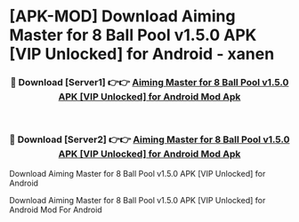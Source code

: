 # [APK-MOD] Download Aiming Master for 8 Ball Pool v1.5.0 APK [VIP Unlocked] for Android - xanen


<div align="center">
<h3>🔴 Download [Server1] 👉👉 <a href="https://apk-comot.site?title=Aiming_Master_for_8_Ball_Pool_v1.5.0_APK_[VIP_Unlocked]_for_Android">Aiming Master for 8 Ball Pool v1.5.0 APK [VIP Unlocked] for Android Mod Apk</a></h3><br>
<h3>🔴 Download [Server2] 👉👉 <a href="https://apk-comot.site?title=Aiming_Master_for_8_Ball_Pool_v1.5.0_APK_[VIP_Unlocked]_for_Android">Aiming Master for 8 Ball Pool v1.5.0 APK [VIP Unlocked] for Android Mod Apk</a></h3>
</div>



Download Aiming Master for 8 Ball Pool v1.5.0 APK [VIP Unlocked] for Android 

Download Aiming Master for 8 Ball Pool v1.5.0 APK [VIP Unlocked] for Android Mod For Android
